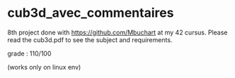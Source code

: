 # cub3d_avec_commentaires

8th project done with https://github.com/Mbuchart at my 42 cursus. Please read the cub3d.pdf to see the subject and requirements.

grade : 110/100

(works only on linux env)
